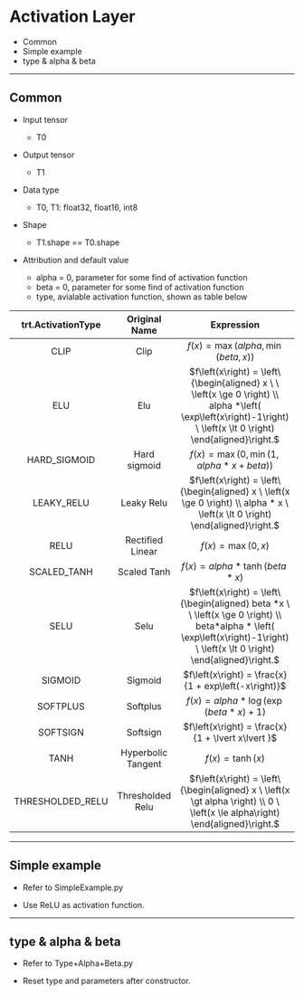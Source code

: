 # Activation Layer

+ Common
+ Simple example
+ type & alpha & beta

---

## Common

+ Input tensor
  + T0

+ Output tensor
  + T1

+ Data type
  + T0, T1: float32, float16, int8

+ Shape
  + T1.shape == T0.shape

+ Attribution and default value
  + alpha = 0, parameter for some find of activation function
  + beta = 0, parameter for some find of activation function
  + type, avialable activation function, shown as table below

| trt.ActivationType |   Original Name    |                                                                                  Expression                                                                                  |
| :----------------: | :----------------: | :--------------------------------------------------------------------------------------------------------------------------------------------------------------------------: |
|        CLIP        |        Clip        |                                                     $f\left(x\right) = \max\left(alpha, \min\left(beta,x\right)\right)$                                                      |
|        ELU         |        Elu         |       $f\left(x\right) = \left\{\begin{aligned} x \ \ \left(x \ge 0 \right) \\ alpha *\left( \exp\left(x\right)-1\right) \ \left(x \lt 0 \right) \end{aligned}\right.$       |
|    HARD_SIGMOID    |    Hard sigmoid    |                                                 $f\left(x\right) = \max\left(0,\min\left(1, alpha * x + beta\right)\right)$                                                  |
|     LEAKY_RELU     |     Leaky Relu     |                        $f\left(x\right) = \left\{\begin{aligned} x \ \left(x \ge 0 \right) \\ alpha * x \ \left(x \lt 0 \right) \end{aligned}\right.$                        |
|        RELU        |  Rectified Linear  |                                                                   $f\left(x\right) = \max\left(0,x\right)$                                                                   |
|    SCALED_TANH     |    Scaled Tanh     |                                                             $f\left(x\right) = alpha*\tanh\left(beta*x \right)$                                                              |
|        SELU        |        Selu        | $f\left(x\right) = \left\{\begin{aligned} beta *x \ \ \left(x \ge 0 \right) \\ beta*alpha * \left( \exp\left(x\right)-1\right) \ \left(x \lt 0 \right) \end{aligned}\right.$ |
|      SIGMOID       |      Sigmoid       |                                                             $f\left(x\right) = \frac{x}{1 + exp\left(-x\right)}$                                                             |
|      SOFTPLUS      |      Softplus      |                                                   $f\left(x\right) = alpha *\log\left(\exp\left(beta*x\right) + 1\right)$                                                    |
|      SOFTSIGN      |      Softsign      |                                                              $f\left(x\right) = \frac{x}{1 + \lvert x\lvert  }$                                                              |
|        TANH        | Hyperbolic Tangent |                                                                   $f\left(x\right) = \tanh\left(x\right)$                                                                    |
|  THRESHOLDED_RELU  |  Thresholded Relu  |                        $f\left(x\right) = \left\{\begin{aligned} x \ \left(x \gt alpha \right) \\ 0 \ \left(x \le alpha\right) \end{aligned}\right.$                         |

---

## Simple example

+ Refer to SimpleExample.py

+ Use ReLU as activation function.

---

## type & alpha & beta

+ Refer to Type+Alpha+Beta.py

+ Reset type and parameters after constructor.
